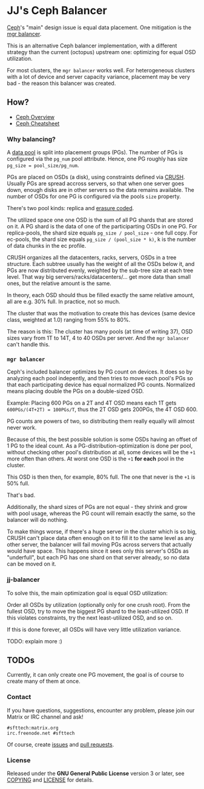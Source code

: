 JJ's Ceph Balancer
==================

[Ceph](https://ceph.io)'s "main" design issue is equal data placement.
One mitigation is the [mgr balancer](https://docs.ceph.com/en/latest/rados/operations/balancer/).

This is an alternative Ceph balancer implementation, with a different strategy than the current (octopus) upstream one: optimizing for equal OSD utilization.

For most clusters, the `mgr balancer` works well.
For heterogeneous clusters with a lot of device and server capacity variance, placement may be very bad - the reason this balancer was created.


## How?

* [Ceph Overview](https://docs.ceph.com/en/latest/start/intro/)
* [Ceph Cheatsheet](https://github.com/TheJJ/ceph-cheatsheet)


### Why balancing?

A [data pool](https://docs.ceph.com/en/latest/rados/operations/pools/) is split into placement groups (PGs).
The number of PGs is configured via the `pg_num` pool attribute.
Hence, one PG roughly has size `pg_size = pool_size/pg_num`.

PGs are placed on OSDs (a disk), using constraints defined via [CRUSH](https://docs.ceph.com/en/latest/rados/operations/crush-map/).
Usually PGs are spread accross servers, so that when one server goes down, enough disks are in other servers so the data remains available.
The number of OSDs for one PG is configured via the pools `size` property.

There's two pool kinds: replica and [erasure coded](https://en.wikipedia.org/wiki/Erasure_code).

The utilized space one one OSD is the sum of all PG shards that are stored on it.
A PG shard is the data of one of the participarting OSDs in one PG.
For replica-pools, the shard size equals `pg_size / pool_size` - one full copy.
For ec-pools, the shard size equals `pg_size / (pool_size * k)`, k is the number of data chunks in the ec profile.

CRUSH organizes all the datacenters, racks, servers, OSDs in a tree structure.
Each subtree usually has the weight of all the OSDs below it, and PGs are now distributed evenly, weighted by the sub-tree size at each tree level.
That way big servers/racks/datacenters/... get more data than small ones, but the relative amount is the same.

In theory, each OSD should thus be filled exactly the same relative amount, all are e.g. 30% full.
In practice, not so much.

The cluster that was the motivation to create this has devices (same device class, weighted at 1.0) ranging from 55% to 80%.

The reason is this: The cluster has many pools (at time of writing 37), OSD sizes vary from 1T to 14T, 4 to 40 OSDs per server.
And the `mgr balancer` can't handle this.


### `mgr balancer`

Ceph's included balancer optimizes by PG count on devices.
It does so by analyzing each pool indepently, and then tries to move each pool's PGs so that each participating device has equal normalized PG counts.
Normalized means placing double the PGs on a double-sized OSD.

Example: Placing 600 PGs on a 2T and 4T OSD means each 1T gets `600PGs/(4T+2T) = 100PGs/T`, thus the 2T OSD gets 200PGs, the 4T OSD 600.

PG counts are powers of two, so distributing them really equally will almost never work.

Because of this, the best possible solution is some OSDs having an offset of 1 PG to the ideal count.
As a PG-distribution-optimization is done per pool, without checking other pool's distribution at all, some devices will be the `+1` more often than others.
At worst one OSD is the `+1` **for each** pool in the cluster.

This OSD is then then, for example, 80% full.
The one that never is the `+1` is 50% full.

That's bad.

Additionally, the shard sizes of PGs are not equal - they shrink and grow with pool usage, whereas the PG count will remain exactly the same, so the balancer will do nothing.

To make things worse, if there's a huge server in the cluster which is so big, CRUSH can't place data often enough on it to fill it to the same level as any other server, the balancer will fail moving PGs across servers that actually would have space.
This happens since it sees only this server's OSDs as "underfull", but each PG has one shard on that server already, so no data can be moved on it.


### jj-balancer

To solve this, the main optimization goal is equal OSD utilization:

Order all OSDs by utilization (optionally only for one crush root).
From the fullest OSD, try to move the biggest PG shard to the least-utilized OSD.
If this violates constraints, try the next least-utilized OSD, and so on.

If this is done forever, all OSDs will have very little utilization variance.

TODO: explain more :)


## TODOs

Currently, it can only create one PG movement, the goal is of course to create many of them at once.


### Contact

If you have questions, suggestions, encounter any problem,
please join our Matrix or IRC channel and ask!

```
#sfttech:matrix.org
irc.freenode.net #sfttech
```

Of course, create [issues](https://github.com/TheJJ/ceph-balancer/issues)
and [pull requests](https://github.com/TheJJ/ceph-balancer/pulls).


### License

Released under the **GNU General Public License** version 3 or later,
see [COPYING](COPYING) and [LICENSE](LICENSE) for details.
